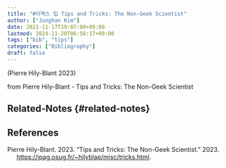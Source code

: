 ```yaml
---
title: "#이맥스 팁 Tips and Tricks: The Non-Geek Scientist"
author: ["Junghan Kim"]
date: 2021-11-17T19:07:00+09:00
lastmod: 2024-11-20T06:58:17+09:00
tags: ["bib", "tips"]
categories: ["Bibliography"]
draft: false
---
```


(Pierre Hily-Blant 2023)

from Pierre Hily-Blant - Tips and Tricks: The Non-Geek Scientist


## Related-Notes {#related-notes}

## References

<style>.csl-entry{text-indent: -1.5em; margin-left: 1.5em;}</style><div class="csl-bib-body">
  <div class="csl-entry">Pierre Hily-Blant. 2023. “Tips and Tricks: The Non-Geek Scientist.” 2023. <a href="https://ipag.osug.fr/~hilyblap/misc/tricks.html">https://ipag.osug.fr/~hilyblap/misc/tricks.html</a>.</div>
</div>
